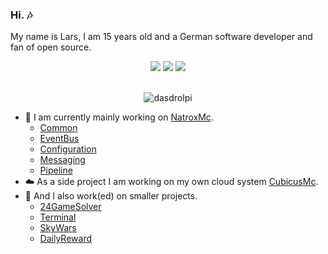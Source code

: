 ### Hi. 🎶
My name is Lars, I am 15 years old and a German software developer and fan of open source.

<p align="center">
  <img src = "https://github-readme-stats.vercel.app/api?username=dasdrolpi&show_icons=true&count_private=true&theme=algolia&hide_border=true&hide=issues&bg_color=00000000">
  <img src = "https://github-readme-stats.vercel.app/api/top-langs/?username=dasdrolpi&layout=compact&hide_border=true&theme=algolia&bg_color=00000000&langs_count=6&count_private=true">

  <img src = "https://github-readme-streak-stats.herokuapp.com?user=dasdrolpi&theme=algolia&hide_border=true&background=FFFFFF00&count_private=true">
  <br>
  <br>
</p>

<p align="center"> <img src="https://activity-graph.herokuapp.com/graph?username=dasdrolpi&theme=react-dark" alt="dasdrolpi" /> </p>

- 🔭 I am currently mainly working on [NatroxMc](https://github.com/NatroxMC/).
  - [Common](https://github.com/NatroxMC/Common/) 
  - [EventBus](https://github.com/NatroxMC/EventBus/) 
  - [Configuration](https://github.com/NatroxMC/Configuration/)
  - [Messaging](https://github.com/NatroxMC/Messaging/)
  - [Pipeline](https://github.com/NatroxMC/Pipeline/) 
- ☁️ As a side project I am working on my own cloud system [CubicusMc](https://github.com/CubicusMC/). 
- 📆 And I also work(ed) on smaller projects.
  - [24GameSolver](https://github.com/dasdrolpi/24GameSolver)
  - [Terminal](https://github.com/dasdrolpi/Terminal/)
  - [SkyWars](https://github.com/dasdrolpi/SkyWars/)
  - [DailyReward](https://github.com/dasdrolpi/DailyReward/)
